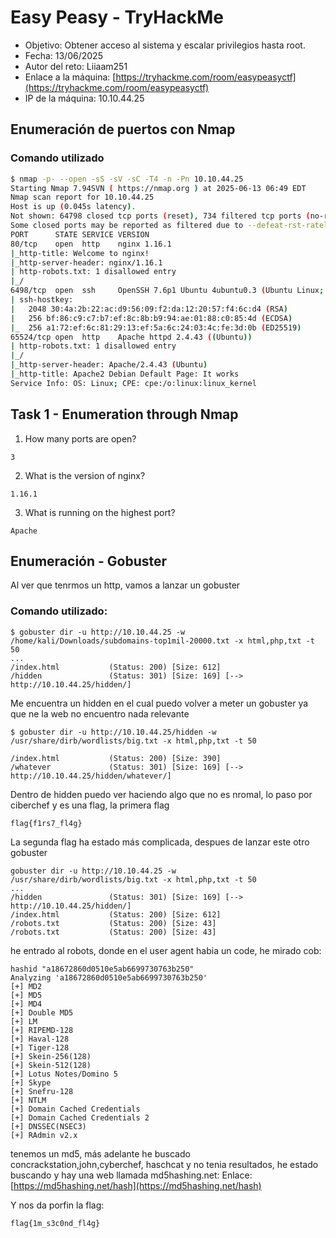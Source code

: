 # Easy Peasy - TryHackMe

- Objetivo: Obtener acceso al sistema y escalar privilegios hasta root.
- Fecha: 13/06/2025
- Autor del reto: Liiaam251
- Enlace a la máquina: [https://tryhackme.com/room/easypeasyctf](https://tryhackme.com/room/easypeasyctf)
- IP de la máquina: 10.10.44.25

## Enumeración de puertos con Nmap

### Comando utilizado
````bash
$ nmap -p- --open -sS -sV -sC -T4 -n -Pn 10.10.44.25 
Starting Nmap 7.94SVN ( https://nmap.org ) at 2025-06-13 06:49 EDT
Nmap scan report for 10.10.44.25
Host is up (0.045s latency).
Not shown: 64798 closed tcp ports (reset), 734 filtered tcp ports (no-response)
Some closed ports may be reported as filtered due to --defeat-rst-ratelimit
PORT      STATE SERVICE VERSION
80/tcp    open  http    nginx 1.16.1
|_http-title: Welcome to nginx!
|_http-server-header: nginx/1.16.1
| http-robots.txt: 1 disallowed entry 
|_/
6498/tcp  open  ssh     OpenSSH 7.6p1 Ubuntu 4ubuntu0.3 (Ubuntu Linux; protocol 2.0)
| ssh-hostkey: 
|   2048 30:4a:2b:22:ac:d9:56:09:f2:da:12:20:57:f4:6c:d4 (RSA)
|   256 bf:86:c9:c7:b7:ef:8c:8b:b9:94:ae:01:88:c0:85:4d (ECDSA)
|_  256 a1:72:ef:6c:81:29:13:ef:5a:6c:24:03:4c:fe:3d:0b (ED25519)
65524/tcp open  http    Apache httpd 2.4.43 ((Ubuntu))
| http-robots.txt: 1 disallowed entry 
|_/
|_http-server-header: Apache/2.4.43 (Ubuntu)
|_http-title: Apache2 Debian Default Page: It works
Service Info: OS: Linux; CPE: cpe:/o:linux:linux_kernel
````
## Task 1 - Enumeration through Nmap
1. How many ports are open?
````
3
````
2. What is the version of nginx?
````
1.16.1
````
3. What is running on the highest port?
````
Apache
````
## Enumeración - Gobuster

Al ver que tenrmos un http, vamos a lanzar un gobuster

### Comando utilizado:
````
$ gobuster dir -u http://10.10.44.25 -w /home/kali/Downloads/subdomains-top1mil-20000.txt -x html,php,txt -t 50 
...
/index.html           (Status: 200) [Size: 612]
/hidden               (Status: 301) [Size: 169] [--> http://10.10.44.25/hidden/]

````
Me encuentra un hidden en el cual puedo volver a meter un gobuster ya que ne la web no encuentro nada relevante
````
$ gobuster dir -u http://10.10.44.25/hidden -w /usr/share/dirb/wordlists/big.txt -x html,php,txt -t 50

/index.html           (Status: 200) [Size: 390]
/whatever             (Status: 301) [Size: 169] [--> http://10.10.44.25/hidden/whatever/]

````
Dentro de hidden puedo ver haciendo algo que no es nromal, lo paso por ciberchef y es una flag, la primera flag

````
flag{f1rs7_fl4g}
````
La segunda flag ha estado más complicada, despues de lanzar este otro gobuster 
````
gobuster dir -u http://10.10.44.25 -w /usr/share/dirb/wordlists/big.txt -x html,php,txt -t 50
...
/hidden               (Status: 301) [Size: 169] [--> http://10.10.44.25/hidden/]
/index.html           (Status: 200) [Size: 612]
/robots.txt           (Status: 200) [Size: 43]
/robots.txt           (Status: 200) [Size: 43]
````
he entrado al robots, donde en el user agent habia un code, he mirado cob:
````
hashid "a18672860d0510e5ab6699730763b250"                   
Analyzing 'a18672860d0510e5ab6699730763b250'
[+] MD2 
[+] MD5 
[+] MD4 
[+] Double MD5 
[+] LM 
[+] RIPEMD-128 
[+] Haval-128 
[+] Tiger-128 
[+] Skein-256(128) 
[+] Skein-512(128) 
[+] Lotus Notes/Domino 5 
[+] Skype 
[+] Snefru-128 
[+] NTLM 
[+] Domain Cached Credentials 
[+] Domain Cached Credentials 2 
[+] DNSSEC(NSEC3) 
[+] RAdmin v2.x 
````
tenemos un md5, más adelante he buscado concrackstation,john,cyberchef, haschcat y no tenia resultados, he estado buscando y hay una web llamada md5hashing.net:
Enlace: [https://md5hashing.net/hash](https://md5hashing.net/hash)

Y nos da porfin la flag:
````
flag{1m_s3c0nd_fl4g}
````













